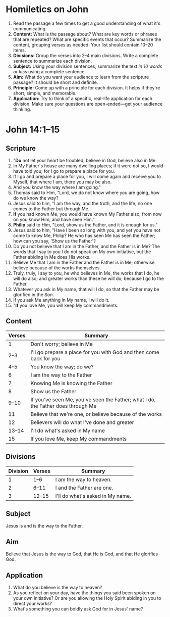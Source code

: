# Homiletics on John

1. Read the passage a few times to get a good understanding of what it's
   communicating.
1. **Content:**  What is the passage about?  What are key words or phrases
   that are repeated?  What are specific events that occur?  Summarize the
   content, grouping verses as needed.  Your list should contain 10&ndash;20
   items.
1. **Divisions:**  Group the verses into 2&ndash;4 main divisions.  Write a
   complete sentence to summarize each division.
1. **Subject:**  Using your division sentences, summarize the text
   *in 10 words or less* using a complete sentence.
1. **Aim:**  What do you want your audience to learn from the scripture
   passage?  It should be short and definite.
1. **Principle:**  Come up with a principle for each division.  It helps if
   they're short, simple, and memorable.
1. **Application:**  Try to think of a specific, real-life application for
   each division.  Make sure your questions are open-ended&mdash;get your
   audience thinking.

# John 14:1&ndash;15

## Scripture

1. "**Do** not let your heart be troubled; believe in God, believe also in Me.
2. In My Father's house are many dwelling places; if it were not so, I would have told you; for I go to prepare a place for you.
3. If I go and prepare a place for you, I will come again and receive you to Myself, that where I am, there you may be also.
4. And you know the way where I am going."
5. Thomas said to Him, "Lord, we do not know where you are going, how do we know the way?
6. Jesus said to him, "I am the way, and the truth, and the life; no one comes to the Father but through Me.
7. **If** you had known Me, you would have known My Father also; from now on you know Him, and have seen Him."
8. **Philip** said to Him, "Lord, show us the Father, and it is enough for us."
9. Jesus said to him, "Have I been so long with you, and yet you have not come to know Me, Philip?  He who has seen Me has seen the Father; how can you say, 'Show us the Father'?
10. Do you not believe that I am in the Father, and the Father is in Me?  The words that I say to you I do not speak on My own initiative, but the Father abiding in Me does His works.
11. Believe Me that I am in the Father and the Father is in Me; otherwise believe because of the works themselves.
12. Truly, truly, I say to you, he who believes in Me, the works that I do, he will do also; and greater works than these he will do; because I go to the Father.
13. Whatever you ask in My name, that will I do, so that the Father may be glorified in the Son.
14. If you ask Me anything in My name, I will do it.
15. "**If** you love Me, you will keep My commandments.

## Content

| Verses      | Summary                                                                          |
| ----------- | -------------------------------------------------------------------------------- |
| 1           | Don't worry; believe in Me                                                       |
| 2&ndash;3   | I'll go prepare a place for you with God and then come back for you              |
| 4&ndash;5   | You know the way; do we?                                                         |
| 6           | I am the way to the Father                                                       |
| 7           | Knowing Me is knowing the Father                                                 |
| 8           | Show us the Father                                                               |
| 9&ndash;10  | If you've seen Me, you've seen the Father; what I do, the Father does through Me |
| 11          | Believe that we're one, or believe because of the works                          |
| 12          | Believers will do what I've done and greater                                     |
| 13&ndash;14 | I'll do what's asked in My name                                                  |
| 15          | If you love Me, keep My commandments                                             |

## Divisions

| Division | Verses      | Summary                          |
| -------- | ----------- | -------------------------------- |
| 1        | 1&ndash;6   | I am the way to heaven.          |
| 2        | 6&ndash;11  | I and the Father are one.        |
| 3        | 12&ndash;15 | I'll do what's asked in My name. |

## Subject

Jesus is and is the way to the Father.

## Aim

Believe that Jesus is the way to God, that He is God, and that He glorifies God.

## Application

1. What do you believe is the way to heaven?
2. As you reflect on your day, have the things you said been spoken on your own initiative?  Or are you allowing the Holy Spirit abiding in you to direct your works?
3. What's something you can boldly ask God for in Jesus' name?
